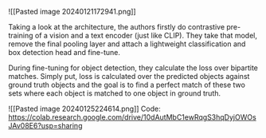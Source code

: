 ![[Pasted image 20240121172941.png]]


Taking a look at the architecture, the authors firstly do contrastive pre-training of a vision and a text encoder (just like CLIP). They take that model, remove the final pooling layer and attach a lightweight classification and box detection head and fine-tune.

During fine-tuning for object detection, they calculate the loss over bipartite matches. Simply put, loss is calculated over the predicted objects against ground truth objects and the goal is to find a perfect match of these two sets where each object is matched to one object in ground truth.

![[Pasted image 20240125224614.png]]
Code: 
https://colab.research.google.com/drive/10dAutMbC1ewRqgS3hqDyjOWOsJAv08E6?usp=sharing